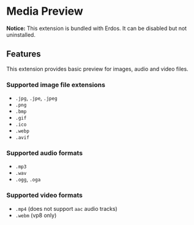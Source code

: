 # Media Preview

**Notice:** This extension is bundled with Erdos. It can be disabled but not uninstalled.

## Features

This extension provides basic preview for images, audio and video files.

### Supported image file extensions

- `.jpg`, `.jpe`, `.jpeg`
- `.png`
- `.bmp`
- `.gif`
- `.ico`
- `.webp`
- `.avif`

### Supported audio formats

- `.mp3`
- `.wav`
- `.ogg`, `.oga`

### Supported video formats

- `.mp4` (does not support `aac` audio tracks)
- `.webm` (vp8 only)
